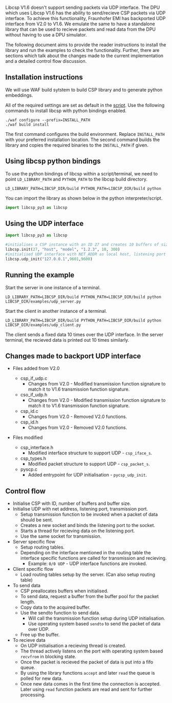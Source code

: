
Libcsp V1.6 doesn't support sending packets via UDP interface. The DPU which uses Libcsp V1.6 has the ability to send/recieve CSP packets via UDP interface. To achieve this functionality, Fraunhofer EMI has backported UDP interface from V2.0 to V1.6. We emulate the same to have a standalone library that can be used to recieve packets and read data from the DPU without having to use a DPU simulator.

The following document aims to provide the reader instructions to install the library and run the examples to check the functionality. Further, there are sections which talk about the changes made to the current implementation and a detailed control flow discussion.

## Installation instructions

We will use WAF build sytstem to build CSP library and to generate python embeddings.

All of the required settings are set as default in the [script](/wscript). Use the following commands to install libcsp with python bindings enabled.
```
./waf configure --prefix=INSTALL_PATH
./waf build install
```
The first command configures the build environment. Replace `INSTALL_PATH` with your preferred installation location. The second command builds the library and copies the required binaries to the `INSTALL_PATH` if given.

## Using libcsp python bindings

To use the python bindings of libcsp within a script/terminal, we need to point `LD_LIBRARY_PATH` and `PYTHON_PATH` to the libcsp build directory.  

```
LD_LIBRARY_PATH=LIBCSP_DIR/build PYTHON_PATH=LIBCSP_DIR/build python
```

You can import the library as shown below in the python interpreter/script.
```python
import libcsp_py3 as libcsp
```

## Using the UDP interface

```python
import libcsp_py3 as libcsp

#initialises a CSP instance with an ID 27 and creates 10 buffers of size 300 each
libcsp.init(27, "host", "model", "1.2.3", 10, 300)
#initialised UDP interface with NET_ADDR as local host, listening port 9601, transmitting port 9600
libcsp.udp_init("127.0.0.1",9601,9600)
```

## Running the example

Start the server in one instance of a terminal.
```
LD_LIBRARY_PATH=LIBCSP_DIR/build PYTHON_PATH=LIBCSP_DIR/build python LIBCSP_DIR/examples/udp_server.py
```
Start the client in another instance of a terminal.
```
LD_LIBRARY_PATH=LIBCSP_DIR/build PYTHON_PATH=LIBCSP_DIR/build python LIBCSP_DIR/examples/udp_client.py
```

The client sends a fixed data 10 times over the UDP interface.  In the server terminal, the recieved data is printed out 10 times similarly.

## Changes made to backport UDP interface

- Files added from V2.0
  - csp_if_udp.c 
    - Changes from V2.0 - Modified transmission function signature to match it to V1.6 transmission function signature.
  - cso_if_udp.h
    - Changes from V2.0 - Modified transmission function signature to match it to V1.6 transmission function signature.
  - csp_id.c
    - Changes from V2.0 - Removed V2.0 functions.
  - csp_id.h 
    - Changes from V2.0 - Removed V2.0 functions.

- Files modified
  - csp_interface.h
    - Modified interface structure to support UDP - `csp_iface_s`.
  - csp_types.h
    - Modified packet structure to support UDP - `csp_packet_s`.
  - pyscp.c
    - Added entrypoint for UDP initialisation - `pycsp_udp_init`.

## Control flow

- Initialise CSP with ID, number of buffers and buffer size.
- Initialise UDP with net address, listening port, transmission port.
  - Setup transmission function to be invoked when a packet of data should be sent.
  - Creates a new socket and binds the listening port to the socket.
  - Starts a thread for recieving data on the listening port.
  - Use the same socket for transmission.
- Server specific flow
  - Setup routing tables.
  - Depending on the interface mentioned in the routing table the interface specific functions are called for transmission and recieving.
    - Example: `0/0 UDP` - UDP interface functions are invoked.
- Client specific flow
  - Load routing tables setup by the server. (Can also setup routing table)
- To send data
  - CSP preallocates buffers when initialised.
  - To send data, request a buffer from the buffer pool for the packet length.
  - Copy data to the acquired buffer.
  - Use the sendto function to send data.
    - Will call the transmission function setup during UDP initialisation.
    - Use operating system based `sendto` to send the packet of data over UDP.
  - Free up the buffer.
- To recieve data
  - On UDP initialisation a recieving thread is created.
  - The thread actively listens on the port with operating system based `recvfrom` in blocking state.
  - Once the packet is recieved the packet of data is put into a fifo queue.
  - By using the library functions `accept` and later `read` the queue is polled for new data.
  - Once new data comes in the first time the connection is accepted. Later using `read` function packets are read and sent for further processing.
